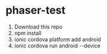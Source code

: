# phaser-test
1. Download this repo
2. npm install
3. ionic cordova platform add android 
4. ionic cordova run android --device
